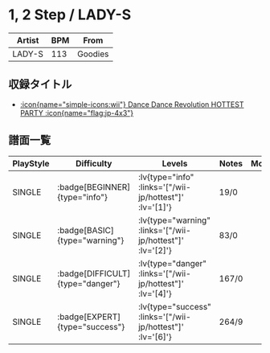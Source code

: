 # 1, 2 Step / LADY-S

|Artist|BPM|From|
|------|---|----|
|LADY-S|113|Goodies|

## 収録タイトル

- [ :icon{name="simple-icons:wii"} Dance Dance Revolution HOTTEST PARTY :icon{name="flag:jp-4x3"} ](/wii-jp/hottest)

## 譜面一覧

|PlayStyle|Difficulty|Levels|Notes|Movie|
|---------|----------|------|-----|-----|
|SINGLE| :badge[BEGINNER]{type="info"} | :lv{type="info" :links='["/wii-jp/hottest"]' :lv='[1]'} |19/0||
|SINGLE| :badge[BASIC]{type="warning"} | :lv{type="warning" :links='["/wii-jp/hottest"]' :lv='[2]'} |83/0||
|SINGLE| :badge[DIFFICULT]{type="danger"} | :lv{type="danger" :links='["/wii-jp/hottest"]' :lv='[4]'} |167/0||
|SINGLE| :badge[EXPERT]{type="success"} | :lv{type="success" :links='["/wii-jp/hottest"]' :lv='[6]'} |264/9||
